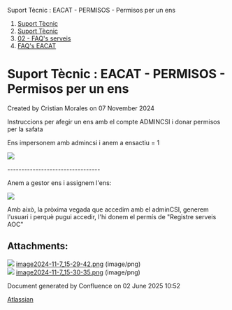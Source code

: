 Suport Tècnic : EACAT - PERMISOS - Permisos per un ens  

1.  [Suport Tècnic](index.md)
2.  [Suport Tècnic](13893782.md)
3.  [02 - FAQ's serveis](26313393.md)
4.  [FAQ's EACAT](28705559.md)

Suport Tècnic : EACAT - PERMISOS - Permisos per un ens
======================================================

Created by Cristian Morales on 07 November 2024

Instruccions per afegir un ens amb el compte ADMINCSI i donar permisos per la safata

Ens impersonem amb admincsi i anem a ensactiu = 1

![](attachments/118554879/118554880.png)

  

\---------------------------------

Anem a gestor ens i assignem l'ens:

![](attachments/118554879/118554881.png)

  

  

  

  

Amb això, la pròxima vegada que accedim amb el adminCSI, generem l'usuari i perquè pugui accedir, l'hi donem el permís de "Registre serveis AOC"

  

  

  

Attachments:
------------

![](images/icons/bullet_blue.gif) [image2024-11-7\_15-29-42.png](attachments/118554879/118554880.png) (image/png)  
![](images/icons/bullet_blue.gif) [image2024-11-7\_15-30-35.png](attachments/118554879/118554881.png) (image/png)  

Document generated by Confluence on 02 June 2025 10:52

[Atlassian](http://www.atlassian.com/)